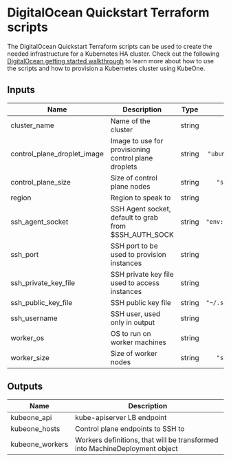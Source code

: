 # DigitalOcean Quickstart Terraform scripts

The DigitalOcean Quickstart Terraform scripts can be used to create the needed infrastructure for a Kubernetes HA cluster.
Check out the following [DigitalOcean getting started walkthrough][do-quickstart] to learn more about how to use the
scripts and how to provision a Kubernetes cluster using KubeOne.

[do-quickstart]: https://github.com/kubermatic/kubeone/blob/master/docs/quickstart-digitalocean.md

## Inputs

| Name | Description | Type | Default | Required |
|------|-------------|:----:|:-----:|:-----:|
| cluster\_name | Name of the cluster | string | n/a | yes |
| control\_plane\_droplet\_image | Image to use for provisioning control plane droplets | string | `"ubuntu-18-04-x64"` | no |
| control\_plane\_size | Size of control plane nodes | string | `"s-2vcpu-4gb"` | no |
| region | Region to speak to | string | `"fra1"` | no |
| ssh\_agent\_socket | SSH Agent socket, default to grab from $SSH_AUTH_SOCK | string | `"env:SSH_AUTH_SOCK"` | no |
| ssh\_port | SSH port to be used to provision instances | string | `"22"` | no |
| ssh\_private\_key\_file | SSH private key file used to access instances | string | `""` | no |
| ssh\_public\_key\_file | SSH public key file | string | `"~/.ssh/id_rsa.pub"` | no |
| ssh\_username | SSH user, used only in output | string | `"root"` | no |
| worker\_os | OS to run on worker machines | string | `"ubuntu"` | no |
| worker\_size | Size of worker nodes | string | `"s-2vcpu-4gb"` | no |

## Outputs

| Name | Description |
|------|-------------|
| kubeone\_api | kube-apiserver LB endpoint |
| kubeone\_hosts | Control plane endpoints to SSH to |
| kubeone\_workers | Workers definitions, that will be transformed into MachineDeployment object |
